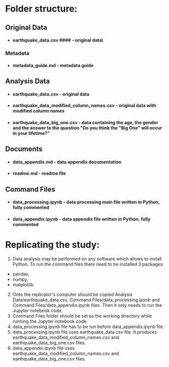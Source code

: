# Folder structure:
## Original Data
* #### earthquake_data.csv #### - original data\
### Metadata
* #### metadata_guide.md - metadata guide
## Analysis Data
* #### earthquake_data.csv - original data
* #### earthquake_data_modified_column_names.csv - original data with modified column names
* #### earthquake_data_big_one.csv - data containing the age, the gender and the answer to the question "Do you think the "Big One" will occur in your lifetime?"
## Documents
* #### data_appendix.md - data appendix documentation
* #### readme.md - readme file
## Command Files
* #### data_processing.ipynb - data processing main file written in Python, fully commented
* #### data_appendix.ipynb - data appendix file written in Python, fully commented

# Replicating the study:
1. Data analysis may be performed on any software which allows to install Python. To run the command files there need to be installed 3 packages:
* pandas,
* numpy,
* matplotlib.
2. Onto the replicator's computer should be copied Analysis Data/earthquake_data.csv, Command Files/data_processing.ipynb and Command Files/data_appendix.ipynb files. Then it only needs to run the Jupyter notebook code.
3. Command Files folder should be set as the working directory while running the Jupyter notebook code.
4. data_processing.ipynb file has to be run before data_appendix.ipynb file
5. data_processing.ipynb file uses earthquake_data.csv file. It produces earthquake_data_modified_column_names.csv and earthquake_data_big_one.csv files.
6. data_appendix.ipynb file uses earthquake_data_modified_column_names.csv and earthquake_data_big_one.csv files.
